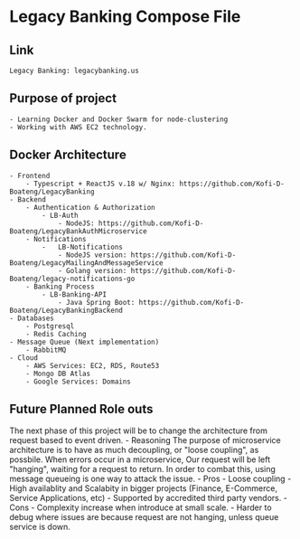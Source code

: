 # Legacy Banking Compose File

## Link

    Legacy Banking: legacybanking.us

## Purpose of project

    - Learning Docker and Docker Swarm for node-clustering
    - Working with AWS EC2 technology.

## Docker Architecture

    - Frontend
        - Typescript + ReactJS v.18 w/ Nginx: https://github.com/Kofi-D-Boateng/LegacyBanking
    - Backend
        - Authentication & Authorization
            - LB-Auth 
                - NodeJS: https://github.com/Kofi-D-Boateng/LegacyBankAuthMicroservice
        - Notifications
            -   LB-Notifications
                - NodeJS version: https://github.com/Kofi-D-Boateng/LegacyMailingAndMessageService
                - Golang version: https://github.com/Kofi-D-Boateng/legacy-notifications-go
        - Banking Process
            - LB-Banking-API
                - Java Spring Boot: https://github.com/Kofi-D-Boateng/LegacyBankingBackend
    - Databases
        - Postgresql
        - Redis Caching
    - Message Queue (Next implementation)
        - RabbitMQ
    - Cloud
        - AWS Services: EC2, RDS, Route53
        - Mongo DB Atlas
        - Google Services: Domains

## Future Planned Role outs

The next phase of this project will be to change the architecture from request based to event driven. - Reasoning
The purpose of microservice architecture is to have as much decoupling, or "loose coupling", as possbile.
When errors occur in a microservice, Our request will be left "hanging", waiting for a request to return.
In order to combat this, using message queueing is one way to attack the issue. - Pros - Loose coupling - High availablity and Scalabity in bigger projects (Finance, E-Commerce, Service Applications, etc) - Supported by accredited third party vendors. - Cons - Complexity increase when introduce at small scale. - Harder to debug where issues are because request are not hanging, unless queue service is down.
